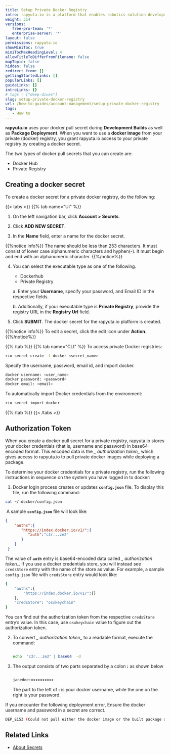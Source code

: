 ```yaml
---
title: Setup Private Docker Registry
intro: rapyuta.io is a platform that enables robotics solution development by providing the necessary software infrastructure and facilitating the interaction between multiple stakeholders who contribute to the solution development.
weight: 314
versions:
   free-pro-team: '*'
   enterprise-server: '*'
layout: false
permissions: rapyuta.io
showMiniToc: true
miniTocMaxHeadingLevel: 4
allowTitleToDifferFromFilename: false
mapTopic: false
hidden: false
redirect_from: []
gettingStartedLinks: []
popularLinks: []
guideLinks: []
introLinks: {}
# tags : ["deep-dives"]
slug: setup-private-docker-registry
url: /how-to-guides/account-management/setup-private-docker-registry
tags:
   - How to
---
```


**rapyuta.io** uses your docker pull secret during **Development Builds** as well as **Package Deployment**. When you want to use a **docker image** from your private (docker) registry, you grant rapyuta.io access to your private registry by creating a docker secret.

The two types of docker pull secrets that you can create are:

* Docker Hub
* Private Registry

## Creating a docker secret

To create a docker secret for a private docker registry, do the following:

{{< tabs >}}
{{% tab name="UI" %}}

1. On the left navigation bar, click **Account > Secrets**.

2. Click **ADD NEW SECRET**.

3. In the **Name** field, enter a name for the docker secret.

{{%notice info%}}
   The name should be less than 253 characters.
   It must consist of lower case alphanumeric characters and hyphen(-).
   It must begin and end with an alphanumeric character.
{{%/notice%}}
 
4. You can select the executable type as one of the following.
   * Dockerhub
   * Private Registry

   a. Enter your **Username**, specify your password, and Email ID in the respective fields.

   b. Additionally, if your executable type is **Private Registry**, provide the registry URL in the **Registry Url** field.

5. Click **SUBMIT**. The docker secret for the rapyuta.io platform is created.

{{%notice info%}}
  To edit a secret, click the edit icon under **Action**.
{{%/notice%}}

{{% /tab %}}
{{% tab name="CLI" %}}
To access private Docker registries:
```bash
rio secret create -t docker <secret_name>
```
Specify the username, password, email id, and import docker.
```bash
docker username: <user_name>
docker password: <password>
docker email: <email>	
```
To automatically import Docker credentials from the environment:
```bash
rio secret import docker
```
{{% /tab %}}
{{< /tabs >}}

## Authorization Token

When you create a docker pull secret for a private registry, rapyuta.io stores your docker credentials (that is, username and password) in base64-encoded format. This encoded data is the *_ authorization token_* which gives access to rapyuta.io to pull private docker images while deploying a package.

To determine your docker credentials for a private registry, run the following instructions in sequence on the system you have logged in to docker:

1. Docker login process creates or updates **`config.json`** file. To display this file, run the  following command:

```bash
cat ~/.docker/config.json
```
​    A sample **`config.json`** file will look like:

   ```json
   {
       "auths":{
          "https://index.docker.io/v1/":{
             "auth":"c3r...ze2"
          }
       }
    }
   ```

The value of **`auth`** entry is base64-encoded data called *_ authorization token_*. If you use a docker credentials store, you will instead see `credsStore` entry with the name of the store as value. For example, a sample `config.json` file with `credsStore` entry would look like:

   ```bash
   {
       "auths":{
           "https://index.docker.io/v1/":{}
       },
       "credsStore": "osxkeychain"
   }
   ```

   You can find out the authorization token from the respective  `credsStore` entry’s value. In this case, use `osxkeychain` value to figure out the authorization token.

2. To convert *_ authorization token_* to a readable format, execute the command:

   ```bash

   echo  "c3r...ze2" | base64  -d

   ```

3. The output consists of two parts separated by a colon **:** as shown below

   ```bash

   janedoe:xxxxxxxxxx

   ```

   The part to the left of **:** is your docker username, while the one on the right is your password.

 If you encounter the following deployment error, Ensure the docker username and password in a secret are correct.

  ```bash
  DEP_E153 (Could not pull either the docker image or the built package artifact for the component on the cloud)
  ```

## Related Links

* [About Secrets](/1_understanding-rio/12_core-concepts/#secrets)